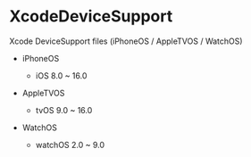 # XcodeDeviceSupport
Xcode DeviceSupport files (iPhoneOS / AppleTVOS / WatchOS)

* iPhoneOS
  * iOS 8.0 ~ 16.0

* AppleTVOS
  * tvOS 9.0 ~ 16.0

* WatchOS
  * watchOS 2.0 ~ 9.0
